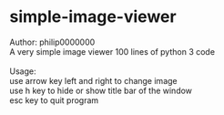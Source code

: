 # simple-image-viewer
Author: philip0000000
<br>
A very simple image viewer 100 lines of python 3 code
<br>
<br>
Usage:
<br>
use arrow key left and right to change image
<br>
use h key to hide or show title bar of the window
<br>
esc key to quit program
<br>
<br>
